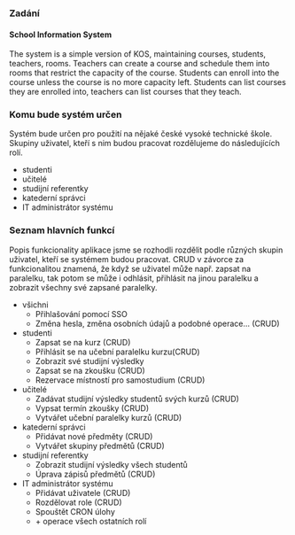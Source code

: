 ### Zadání


#### School Information System

The system is a simple version of KOS, maintaining courses, students, teachers, rooms. Teachers can create a course and schedule them into rooms that restrict the capacity of the course. Students can enroll into the course unless the course is no more capacity left. Students can list courses they are enrolled into, teachers can list courses that they teach.


### Komu bude systém určen

Systém bude určen pro použití na nějaké české vysoké technické škole. Skupiny uživatel, kteří s nim budou pracovat rozdělujeme do následujících rolí.



* studenti
* učitelé
* studijní referentky
* katederní správci
* IT administrátor systému


### Seznam hlavních funkcí

Popis funkcionality aplikace jsme se rozhodli rozdělit podle různých skupin uživatel, kteří se systémem budou pracovat. CRUD v závorce za funkcionalitou znamená, že když se uživatel může např. zapsat na paralelku, tak potom se může i odhlásit, přihlásit na jinou paralelku a zobrazit všechny své zapsané paralelky.



* všichni
    * Přihlašování pomocí SSO
    * Změna hesla, změna osobních údajů a podobné operace… (CRUD)
* studenti
    * Zapsat se na kurz (CRUD)
    * Přihlásit se na učební paralelku kurzu(CRUD)
    * Zobrazit své studijní výsledky
    * Zapsat se na zkoušku (CRUD)
    * Rezervace místností pro samostudium (CRUD)
* učitelé
    * Zadávat studijní výsledky studentů svých kurzů (CRUD)
    * Vypsat termín zkoušky (CRUD)
    * Vytvářet učební paralelky kurzů (CRUD)
* katederní správci
    * Přidávat nové předměty (CRUD)
    * Vytvářet skupiny předmětů (CRUD)
* studijní referentky
    * Zobrazit studijní výsledky všech studentů
    * Úprava zápisů předmětů (CRUD)
* IT administrátor systému
    * Přidávat uživatele (CRUD)
    * Rozdělovat role (CRUD)
    * Spouštět CRON úlohy
    * \+ operace všech ostatních rolí
